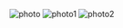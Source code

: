 
![photo](https://github.com/satishgupta2/Weather_App/assets/126942680/47f80431-d014-44f3-879a-f93790d89e3e)
![photo1](https://github.com/satishgupta2/Weather_App/assets/126942680/c3c3e47b-a761-413c-9fed-a6ca5cc79ec8)
![photo2](https://github.com/satishgupta2/Weather_App/assets/126942680/690162b1-32c1-4dfc-88db-a3ef6ab09539)
